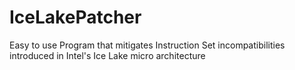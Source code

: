 # IceLakePatcher
Easy to use Program that mitigates Instruction Set incompatibilities introduced in Intel's Ice Lake micro architecture
